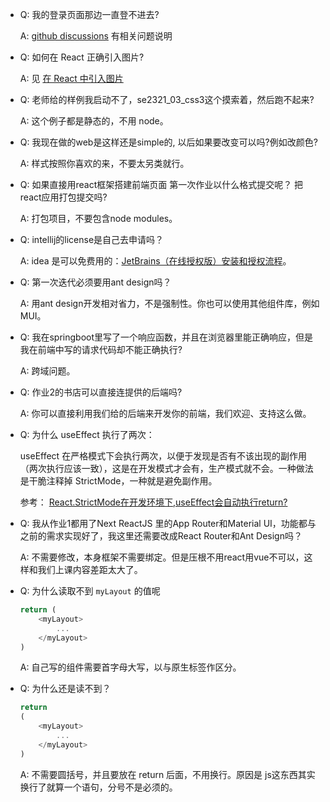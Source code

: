 + Q: 我的登录页面那边一直登不进去?
  
    A: [github discussions](https://github.com/Okabe-Rintarou-0/BookStore-Frontend/discussions) 有相关问题说明 

+ Q: 如何在 React 正确引入图片?
  
    A: 见 [在 React 中引入图片](https://codesandbox.io/p/sandbox/example-3-image-import-gw2h7w?file=%2Fsrc%2FApp.tsx%3A28%2C14-36%2C13)

+ Q: 老师给的样例我启动不了，se2321_03_css3这个摸索着，然后跑不起来?

    A: 这个例子都是静态的，不用 node。

+ Q: 我现在做的web是这样还是simple的, 以后如果要改变可以吗?例如改颜色?
  
    A: 样式按照你喜欢的来，不要太另类就行。

+ Q: 如果直接用react框架搭建前端页面 第一次作业以什么格式提交呢？ 把react应用打包提交吗?

    A: 打包项目，不要包含node modules。

+ Q: intellij的license是自己去申请吗？

    A: idea 是可以免费用的：[JetBrains（在线授权版）安装和授权流程](http://lic.si.sjtu.edu.cn/Default/huatishow/tag/MDAwMDAwMDAwMLJ4iqE)。

+ Q: 第一次迭代必须要用ant design吗？

    A: 用ant design开发相对省力，不是强制性。你也可以使用其他组件库，例如 MUI。

+ Q: 我在springboot里写了一个响应函数，并且在浏览器里能正确响应，但是我在前端中写的请求代码却不能正确执行?

    A: 跨域问题。

+ Q: 作业2的书店可以直接连提供的后端吗?

    A: 你可以直接利用我们给的后端来开发你的前端，我们欢迎、支持这么做。
    
+ Q: 为什么 useEffect 执行了两次：

  useEffect 在严格模式下会执行两次，以便于发现是否有不该出现的副作用（两次执行应该一致），这是在开发模式才会有，生产模式就不会。一种做法是干脆注释掉 StrictMode，一种就是避免副作用。

  参考：
  [React.StrictMode在开发环境下,useEffect会自动执行return?](https://segmentfault.com/q/1010000042223485?utm_source=sf-similar-question)


+ Q: 我从作业1都用了Next ReactJS 里的App Router和Material UI，功能都与之前的需求实现好了，我这里还需要改成React Router和Ant Design吗？

    A: 不需要修改，本身框架不需要绑定。但是压根不用react用vue不可以，这样和我们上课内容差距太大了。

+ Q: 为什么读取不到 `myLayout` 的值呢

    ```javascript
    return (
        <myLayout>
            ...
        </myLayout>
    )
    ```

    A: 自己写的组件需要首字母大写，以与原生标签作区分。

+ Q: 为什么还是读不到？

    ```javascript
    return 
    (
        <myLayout>
            ...
        </myLayout>
    )
    ```

    A: 不需要圆括号，并且要放在 return 后面，不用换行。原因是 js这东西其实换行了就算一个语句，分号不是必须的。
